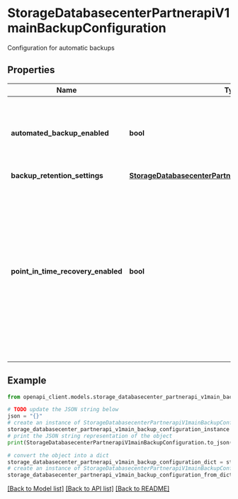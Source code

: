 # StorageDatabasecenterPartnerapiV1mainBackupConfiguration

Configuration for automatic backups

## Properties

Name | Type | Description | Notes
------------ | ------------- | ------------- | -------------
**automated_backup_enabled** | **bool** | Whether customer visible automated backups are enabled on the instance. | [optional] 
**backup_retention_settings** | [**StorageDatabasecenterPartnerapiV1mainRetentionSettings**](StorageDatabasecenterPartnerapiV1mainRetentionSettings.md) |  | [optional] 
**point_in_time_recovery_enabled** | **bool** | Whether point-in-time recovery is enabled. This is optional field, if the database service does not have this feature or metadata is not available in control plane, this can be omitted. | [optional] 

## Example

```python
from openapi_client.models.storage_databasecenter_partnerapi_v1main_backup_configuration import StorageDatabasecenterPartnerapiV1mainBackupConfiguration

# TODO update the JSON string below
json = "{}"
# create an instance of StorageDatabasecenterPartnerapiV1mainBackupConfiguration from a JSON string
storage_databasecenter_partnerapi_v1main_backup_configuration_instance = StorageDatabasecenterPartnerapiV1mainBackupConfiguration.from_json(json)
# print the JSON string representation of the object
print(StorageDatabasecenterPartnerapiV1mainBackupConfiguration.to_json())

# convert the object into a dict
storage_databasecenter_partnerapi_v1main_backup_configuration_dict = storage_databasecenter_partnerapi_v1main_backup_configuration_instance.to_dict()
# create an instance of StorageDatabasecenterPartnerapiV1mainBackupConfiguration from a dict
storage_databasecenter_partnerapi_v1main_backup_configuration_from_dict = StorageDatabasecenterPartnerapiV1mainBackupConfiguration.from_dict(storage_databasecenter_partnerapi_v1main_backup_configuration_dict)
```
[[Back to Model list]](../README.md#documentation-for-models) [[Back to API list]](../README.md#documentation-for-api-endpoints) [[Back to README]](../README.md)


